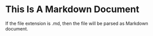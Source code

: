 # This Is A Markdown Document

If the file extension is .md, then the file will be parsed as Markdown document.
